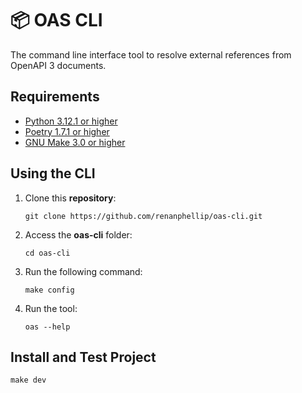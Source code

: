 # 📦 **OAS CLI**

The command line interface tool to resolve external references from OpenAPI 3 documents.

## **Requirements**

- [Python 3.12.1 or higher](https://www.python.org/downloads/)
- [Poetry 1.7.1 or higher](https://python-poetry.org/docs/#installation)
- [GNU Make 3.0 or higher](https://www.gnu.org/software/make/)

## **Using the CLI**

1. Clone this **repository**:

    ```shell
    git clone https://github.com/renanphellip/oas-cli.git
    ```

1. Access the **oas-cli** folder:

    ```shell
    cd oas-cli
    ```

1. Run the following command:

    ```shell
    make config
    ```

1. Run the tool:

    ```shell
    oas --help
    ```

## **Install and Test Project**

```shell
make dev
```